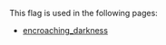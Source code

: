 This flag is used in the following pages:
 - [encroaching_darkness](../events/encroaching_darkness.md)
